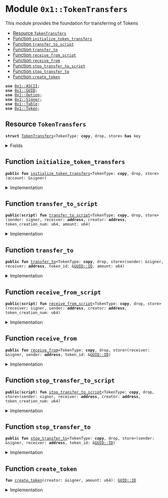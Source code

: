 
<a name="0x1_TokenTransfers"></a>

# Module `0x1::TokenTransfers`

This module provides the foundation for transferring of Tokens


-  [Resource `TokenTransfers`](#0x1_TokenTransfers_TokenTransfers)
-  [Function `initialize_token_transfers`](#0x1_TokenTransfers_initialize_token_transfers)
-  [Function `transfer_to_script`](#0x1_TokenTransfers_transfer_to_script)
-  [Function `transfer_to`](#0x1_TokenTransfers_transfer_to)
-  [Function `receive_from_script`](#0x1_TokenTransfers_receive_from_script)
-  [Function `receive_from`](#0x1_TokenTransfers_receive_from)
-  [Function `stop_transfer_to_script`](#0x1_TokenTransfers_stop_transfer_to_script)
-  [Function `stop_transfer_to`](#0x1_TokenTransfers_stop_transfer_to)
-  [Function `create_token`](#0x1_TokenTransfers_create_token)


<pre><code><b>use</b> <a href="../../../../../../../aptos-framework/releases/artifacts/current/build/MoveStdlib/docs/ASCII.md#0x1_ASCII">0x1::ASCII</a>;
<b>use</b> <a href="../../../../../../../aptos-framework/releases/artifacts/current/build/MoveStdlib/docs/GUID.md#0x1_GUID">0x1::GUID</a>;
<b>use</b> <a href="../../../../../../../aptos-framework/releases/artifacts/current/build/MoveStdlib/docs/Option.md#0x1_Option">0x1::Option</a>;
<b>use</b> <a href="../../../../../../../aptos-framework/releases/artifacts/current/build/MoveStdlib/docs/Signer.md#0x1_Signer">0x1::Signer</a>;
<b>use</b> <a href="Table.md#0x1_Table">0x1::Table</a>;
<b>use</b> <a href="Token.md#0x1_Token">0x1::Token</a>;
</code></pre>



<a name="0x1_TokenTransfers_TokenTransfers"></a>

## Resource `TokenTransfers`



<pre><code><b>struct</b> <a href="TokenTransfers.md#0x1_TokenTransfers">TokenTransfers</a>&lt;TokenType: <b>copy</b>, drop, store&gt; <b>has</b> key
</code></pre>



<details>
<summary>Fields</summary>


<dl>
<dt>
<code>pending_transfers: <a href="Table.md#0x1_Table_Table">Table::Table</a>&lt;<b>address</b>, <a href="Table.md#0x1_Table_Table">Table::Table</a>&lt;<a href="../../../../../../../aptos-framework/releases/artifacts/current/build/MoveStdlib/docs/GUID.md#0x1_GUID_ID">GUID::ID</a>, <a href="Token.md#0x1_Token_Token">Token::Token</a>&lt;TokenType&gt;&gt;&gt;</code>
</dt>
<dd>

</dd>
</dl>


</details>

<a name="0x1_TokenTransfers_initialize_token_transfers"></a>

## Function `initialize_token_transfers`



<pre><code><b>public</b> <b>fun</b> <a href="TokenTransfers.md#0x1_TokenTransfers_initialize_token_transfers">initialize_token_transfers</a>&lt;TokenType: <b>copy</b>, drop, store&gt;(account: &signer)
</code></pre>



<details>
<summary>Implementation</summary>


<pre><code><b>public</b> <b>fun</b> <a href="TokenTransfers.md#0x1_TokenTransfers_initialize_token_transfers">initialize_token_transfers</a>&lt;TokenType: <b>copy</b> + drop + store&gt;(account: &signer) {
    <b>move_to</b>(
        account,
        <a href="TokenTransfers.md#0x1_TokenTransfers">TokenTransfers</a>&lt;TokenType&gt; {
            pending_transfers: <a href="Table.md#0x1_Table_create">Table::create</a>&lt;<b>address</b>, <a href="Table.md#0x1_Table">Table</a>&lt;ID, <a href="Token.md#0x1_Token">Token</a>&lt;TokenType&gt;&gt;&gt;(),
        }
    )
}
</code></pre>



</details>

<a name="0x1_TokenTransfers_transfer_to_script"></a>

## Function `transfer_to_script`



<pre><code><b>public</b>(<b>script</b>) <b>fun</b> <a href="TokenTransfers.md#0x1_TokenTransfers_transfer_to_script">transfer_to_script</a>&lt;TokenType: <b>copy</b>, drop, store&gt;(sender: signer, receiver: <b>address</b>, creator: <b>address</b>, token_creation_num: u64, amount: u64)
</code></pre>



<details>
<summary>Implementation</summary>


<pre><code><b>public</b>(<b>script</b>) <b>fun</b> <a href="TokenTransfers.md#0x1_TokenTransfers_transfer_to_script">transfer_to_script</a>&lt;TokenType: <b>copy</b> + drop + store&gt;(
    sender: signer,
    receiver: <b>address</b>,
    creator: <b>address</b>,
    token_creation_num: u64,
    amount: u64,
) <b>acquires</b> <a href="TokenTransfers.md#0x1_TokenTransfers">TokenTransfers</a> {
    <b>let</b> token_id = <a href="../../../../../../../aptos-framework/releases/artifacts/current/build/MoveStdlib/docs/GUID.md#0x1_GUID_create_id">GUID::create_id</a>(creator, token_creation_num);
    <a href="TokenTransfers.md#0x1_TokenTransfers_transfer_to">transfer_to</a>&lt;TokenType&gt;(&sender, receiver, &token_id, amount);
}
</code></pre>



</details>

<a name="0x1_TokenTransfers_transfer_to"></a>

## Function `transfer_to`



<pre><code><b>public</b> <b>fun</b> <a href="TokenTransfers.md#0x1_TokenTransfers_transfer_to">transfer_to</a>&lt;TokenType: <b>copy</b>, drop, store&gt;(sender: &signer, receiver: <b>address</b>, token_id: &<a href="../../../../../../../aptos-framework/releases/artifacts/current/build/MoveStdlib/docs/GUID.md#0x1_GUID_ID">GUID::ID</a>, amount: u64)
</code></pre>



<details>
<summary>Implementation</summary>


<pre><code><b>public</b> <b>fun</b> <a href="TokenTransfers.md#0x1_TokenTransfers_transfer_to">transfer_to</a>&lt;TokenType: <b>copy</b> + drop + store&gt;(
    sender: &signer,
    receiver: <b>address</b>,
    token_id: &ID,
    amount: u64,
) <b>acquires</b> <a href="TokenTransfers.md#0x1_TokenTransfers">TokenTransfers</a> {
    <b>let</b> sender_addr = <a href="../../../../../../../aptos-framework/releases/artifacts/current/build/MoveStdlib/docs/Signer.md#0x1_Signer_address_of">Signer::address_of</a>(sender);
    <b>let</b> pending_transfers =
        &<b>mut</b> <b>borrow_global_mut</b>&lt;<a href="TokenTransfers.md#0x1_TokenTransfers">TokenTransfers</a>&lt;TokenType&gt;&gt;(sender_addr).pending_transfers;
    <b>if</b> (!<a href="Table.md#0x1_Table_contains_key">Table::contains_key</a>(pending_transfers, &receiver)) {
        <a href="Table.md#0x1_Table_insert">Table::insert</a>(pending_transfers, receiver, <a href="Table.md#0x1_Table_create">Table::create</a>())
    };
    <b>let</b> addr_pending_transfers = <a href="Table.md#0x1_Table_borrow_mut">Table::borrow_mut</a>(pending_transfers, &receiver);

    <b>let</b> token = <a href="Token.md#0x1_Token_withdraw_token">Token::withdraw_token</a>&lt;TokenType&gt;(sender, token_id, amount);
    <b>let</b> token_id = <a href="Token.md#0x1_Token_token_id">Token::token_id</a>(&token);
    <b>if</b> (<a href="Table.md#0x1_Table_contains_key">Table::contains_key</a>(addr_pending_transfers, token_id)) {
        <b>let</b> dst_token = <a href="Table.md#0x1_Table_borrow_mut">Table::borrow_mut</a>(addr_pending_transfers, token_id);
        <a href="Token.md#0x1_Token_merge_token">Token::merge_token</a>(token, dst_token)
    } <b>else</b> {
        <a href="Table.md#0x1_Table_insert">Table::insert</a>(addr_pending_transfers, *token_id, token)
    }
}
</code></pre>



</details>

<a name="0x1_TokenTransfers_receive_from_script"></a>

## Function `receive_from_script`



<pre><code><b>public</b>(<b>script</b>) <b>fun</b> <a href="TokenTransfers.md#0x1_TokenTransfers_receive_from_script">receive_from_script</a>&lt;TokenType: <b>copy</b>, drop, store&gt;(receiver: signer, sender: <b>address</b>, creator: <b>address</b>, token_creation_num: u64)
</code></pre>



<details>
<summary>Implementation</summary>


<pre><code><b>public</b>(<b>script</b>) <b>fun</b> <a href="TokenTransfers.md#0x1_TokenTransfers_receive_from_script">receive_from_script</a>&lt;TokenType: <b>copy</b> + drop + store&gt;(
    receiver: signer,
    sender: <b>address</b>,
    creator: <b>address</b>,
    token_creation_num: u64,
) <b>acquires</b> <a href="TokenTransfers.md#0x1_TokenTransfers">TokenTransfers</a> {
    <b>let</b> token_id = <a href="../../../../../../../aptos-framework/releases/artifacts/current/build/MoveStdlib/docs/GUID.md#0x1_GUID_create_id">GUID::create_id</a>(creator, token_creation_num);
    <a href="TokenTransfers.md#0x1_TokenTransfers_receive_from">receive_from</a>&lt;TokenType&gt;(&receiver, sender, &token_id);
}
</code></pre>



</details>

<a name="0x1_TokenTransfers_receive_from"></a>

## Function `receive_from`



<pre><code><b>public</b> <b>fun</b> <a href="TokenTransfers.md#0x1_TokenTransfers_receive_from">receive_from</a>&lt;TokenType: <b>copy</b>, drop, store&gt;(receiver: &signer, sender: <b>address</b>, token_id: &<a href="../../../../../../../aptos-framework/releases/artifacts/current/build/MoveStdlib/docs/GUID.md#0x1_GUID_ID">GUID::ID</a>)
</code></pre>



<details>
<summary>Implementation</summary>


<pre><code><b>public</b> <b>fun</b> <a href="TokenTransfers.md#0x1_TokenTransfers_receive_from">receive_from</a>&lt;TokenType: <b>copy</b> + drop + store&gt;(
    receiver: &signer,
    sender: <b>address</b>,
    token_id: &ID,
) <b>acquires</b> <a href="TokenTransfers.md#0x1_TokenTransfers">TokenTransfers</a> {
    <b>let</b> receiver_addr = <a href="../../../../../../../aptos-framework/releases/artifacts/current/build/MoveStdlib/docs/Signer.md#0x1_Signer_address_of">Signer::address_of</a>(receiver);
    <b>let</b> pending_transfers =
        &<b>mut</b> <b>borrow_global_mut</b>&lt;<a href="TokenTransfers.md#0x1_TokenTransfers">TokenTransfers</a>&lt;TokenType&gt;&gt;(sender).pending_transfers;
    <b>let</b> pending_tokens = <a href="Table.md#0x1_Table_borrow_mut">Table::borrow_mut</a>(pending_transfers, &receiver_addr);
    <b>let</b> (_id, token) = <a href="Table.md#0x1_Table_remove">Table::remove</a>(pending_tokens, token_id);

    <b>if</b> (<a href="Table.md#0x1_Table_count">Table::count</a>(pending_tokens) == 0) {
        <b>let</b> (_id, real_pending_transfers) = <a href="Table.md#0x1_Table_remove">Table::remove</a>(pending_transfers, &receiver_addr);
        <a href="Table.md#0x1_Table_destroy_empty">Table::destroy_empty</a>(real_pending_transfers)
    };

    <a href="Token.md#0x1_Token_deposit_token">Token::deposit_token</a>(receiver, token)
}
</code></pre>



</details>

<a name="0x1_TokenTransfers_stop_transfer_to_script"></a>

## Function `stop_transfer_to_script`



<pre><code><b>public</b>(<b>script</b>) <b>fun</b> <a href="TokenTransfers.md#0x1_TokenTransfers_stop_transfer_to_script">stop_transfer_to_script</a>&lt;TokenType: <b>copy</b>, drop, store&gt;(sender: signer, receiver: <b>address</b>, creator: <b>address</b>, token_creation_num: u64)
</code></pre>



<details>
<summary>Implementation</summary>


<pre><code><b>public</b>(<b>script</b>) <b>fun</b> <a href="TokenTransfers.md#0x1_TokenTransfers_stop_transfer_to_script">stop_transfer_to_script</a>&lt;TokenType: <b>copy</b> + drop + store&gt;(
    sender: signer,
    receiver: <b>address</b>,
    creator: <b>address</b>,
    token_creation_num: u64,
) <b>acquires</b> <a href="TokenTransfers.md#0x1_TokenTransfers">TokenTransfers</a> {
    <b>let</b> token_id = <a href="../../../../../../../aptos-framework/releases/artifacts/current/build/MoveStdlib/docs/GUID.md#0x1_GUID_create_id">GUID::create_id</a>(creator, token_creation_num);
    <a href="TokenTransfers.md#0x1_TokenTransfers_stop_transfer_to">stop_transfer_to</a>&lt;TokenType&gt;(&sender, receiver, &token_id);
}
</code></pre>



</details>

<a name="0x1_TokenTransfers_stop_transfer_to"></a>

## Function `stop_transfer_to`



<pre><code><b>public</b> <b>fun</b> <a href="TokenTransfers.md#0x1_TokenTransfers_stop_transfer_to">stop_transfer_to</a>&lt;TokenType: <b>copy</b>, drop, store&gt;(sender: &signer, receiver: <b>address</b>, token_id: &<a href="../../../../../../../aptos-framework/releases/artifacts/current/build/MoveStdlib/docs/GUID.md#0x1_GUID_ID">GUID::ID</a>)
</code></pre>



<details>
<summary>Implementation</summary>


<pre><code><b>public</b> <b>fun</b> <a href="TokenTransfers.md#0x1_TokenTransfers_stop_transfer_to">stop_transfer_to</a>&lt;TokenType: <b>copy</b> + drop + store&gt;(
    sender: &signer,
    receiver: <b>address</b>,
    token_id: &ID,
) <b>acquires</b> <a href="TokenTransfers.md#0x1_TokenTransfers">TokenTransfers</a> {
    <b>let</b> sender_addr = <a href="../../../../../../../aptos-framework/releases/artifacts/current/build/MoveStdlib/docs/Signer.md#0x1_Signer_address_of">Signer::address_of</a>(sender);
    <b>let</b> pending_transfers =
        &<b>mut</b> <b>borrow_global_mut</b>&lt;<a href="TokenTransfers.md#0x1_TokenTransfers">TokenTransfers</a>&lt;TokenType&gt;&gt;(sender_addr).pending_transfers;
    <b>let</b> pending_tokens = <a href="Table.md#0x1_Table_borrow_mut">Table::borrow_mut</a>(pending_transfers, &receiver);
    <b>let</b> (_id, token) = <a href="Table.md#0x1_Table_remove">Table::remove</a>(pending_tokens, token_id);

    <b>if</b> (<a href="Table.md#0x1_Table_count">Table::count</a>(pending_tokens) == 0) {
        <b>let</b> (_id, real_pending_transfers) = <a href="Table.md#0x1_Table_remove">Table::remove</a>(pending_transfers, &receiver);
        <a href="Table.md#0x1_Table_destroy_empty">Table::destroy_empty</a>(real_pending_transfers)
    };

    <a href="Token.md#0x1_Token_deposit_token">Token::deposit_token</a>(sender, token)
}
</code></pre>



</details>

<a name="0x1_TokenTransfers_create_token"></a>

## Function `create_token`



<pre><code><b>fun</b> <a href="TokenTransfers.md#0x1_TokenTransfers_create_token">create_token</a>(creator: &signer, amount: u64): <a href="../../../../../../../aptos-framework/releases/artifacts/current/build/MoveStdlib/docs/GUID.md#0x1_GUID_ID">GUID::ID</a>
</code></pre>



<details>
<summary>Implementation</summary>


<pre><code><b>fun</b> <a href="TokenTransfers.md#0x1_TokenTransfers_create_token">create_token</a>(creator: &signer, amount: u64): ID {
    <b>use</b> Std::ASCII;
    <b>use</b> Std::Option;

    <b>let</b> collection_id = <a href="Token.md#0x1_Token_create_collection">Token::create_collection</a>&lt;u64&gt;(
        creator,
        <a href="../../../../../../../aptos-framework/releases/artifacts/current/build/MoveStdlib/docs/ASCII.md#0x1_ASCII_string">ASCII::string</a>(b"Collection: Hello, World"),
        <a href="../../../../../../../aptos-framework/releases/artifacts/current/build/MoveStdlib/docs/ASCII.md#0x1_ASCII_string">ASCII::string</a>(b"Hello, World"),
        <a href="../../../../../../../aptos-framework/releases/artifacts/current/build/MoveStdlib/docs/ASCII.md#0x1_ASCII_string">ASCII::string</a>(b"https://aptos.dev"),
        <a href="../../../../../../../aptos-framework/releases/artifacts/current/build/MoveStdlib/docs/Option.md#0x1_Option_none">Option::none</a>(),
    );
    <a href="Token.md#0x1_Token_create_token">Token::create_token</a>&lt;u64&gt;(
        creator,
        *&collection_id,
        <a href="../../../../../../../aptos-framework/releases/artifacts/current/build/MoveStdlib/docs/ASCII.md#0x1_ASCII_string">ASCII::string</a>(b"<a href="Token.md#0x1_Token">Token</a>: Hello, <a href="Token.md#0x1_Token">Token</a>"),
        <a href="../../../../../../../aptos-framework/releases/artifacts/current/build/MoveStdlib/docs/ASCII.md#0x1_ASCII_string">ASCII::string</a>(b"Hello, <a href="Token.md#0x1_Token">Token</a>"),
        amount,
        <a href="../../../../../../../aptos-framework/releases/artifacts/current/build/MoveStdlib/docs/ASCII.md#0x1_ASCII_string">ASCII::string</a>(b"https://aptos.dev"),
        0,
    )
}
</code></pre>



</details>
